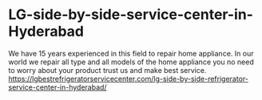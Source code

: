 # LG-side-by-side-service-center-in-Hyderabad
We have 15 years experienced in this field to repair home appliance. In our world we repair all type and all models of the home appliance you no need to worry about your product trust us and make best service.  https://lgbestrefrigeratorservicecenter.com/lg-side-by-side-refrigerator-service-center-in-hyderabad/
